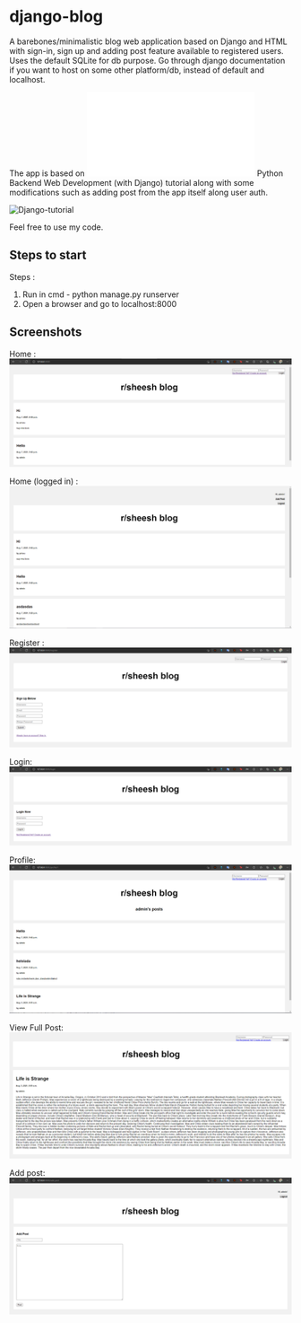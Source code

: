 # django-blog
A barebones/minimalistic blog web application based on Django and HTML with sign-in, sign up and adding post feature available to registered users. Uses the default SQLite for db purpose. Go through django documentation if you want to host on some other platform/db, instead of default and localhost.

The app is based on ![freecodecamp.org's](freecodecamp.org) Python Backend Web Development (with Django) tutorial along with some modifications such as adding post from the app itself along user auth.

![Django-tutorial](https://www.youtube.com/watch?v=jBzwzrDvZ18&t=26759s)

Feel free to use my code.

## Steps to start

Steps :
1. Run in cmd - python manage.py runserver
2. Open a browser and go to localhost:8000

## Screenshots

Home :
![home](https://github.com/baasitsharief/django-blog/blob/main/screenshots/home.PNG)

Home (logged in) :
![home-logged-in](https://github.com/baasitsharief/django-blog/blob/main/screenshots/home-logged-in.PNG)

Register :
![register](https://github.com/baasitsharief/django-blog/blob/main/screenshots/register.PNG)

Login:
![login](https://github.com/baasitsharief/django-blog/blob/main/screenshots/login-png.PNG)

Profile:
![profile](https://github.com/baasitsharief/django-blog/blob/main/screenshots/profile-page.PNG)

View Full Post:
![post](https://github.com/baasitsharief/django-blog/blob/main/screenshots/post.PNG)

Add post:
![add-post](https://github.com/baasitsharief/django-blog/blob/main/screenshots/add_post.PNG)
